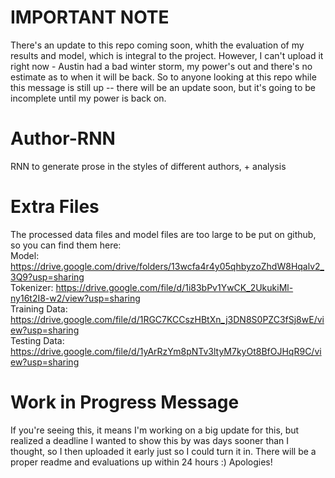 # IMPORTANT NOTE
There's an update to this repo coming soon, whith the evaluation of my results and model, which is integral to the project. However, I can't upload it right now - Austin had a bad winter storm, my power's out and there's no estimate as to when it will be back. So to anyone looking at this repo while this message is still up -- there will be an update soon, but it's going to be incomplete until my power is back on.

# Author-RNN
RNN to generate prose in the styles of different authors, + analysis

# Extra Files
The processed data files and model files are too large to be put on github, so you can find them here:  
Model: https://drive.google.com/drive/folders/13wcfa4r4y05qhbyzoZhdW8Hqalv2_3Q9?usp=sharing  
Tokenizer: https://drive.google.com/file/d/1i83bPv1YwCK_2UkukiMl-ny16t2I8-w2/view?usp=sharing  
Training Data: https://drive.google.com/file/d/1RGC7KCCszHBtXn_j3DN8S0PZC3fSj8wE/view?usp=sharing   
Testing Data: https://drive.google.com/file/d/1yArRzYm8pNTv3ltyM7kyOt8BfOJHqR9C/view?usp=sharing  

# Work in Progress Message
If you're seeing this, it means I'm working on a big update for this, but realized a deadline I wanted to show this by was days sooner than I thought, so I then uploaded it early just so I could turn it in. There will be a proper readme and evaluations up within 24 hours :) Apologies!
